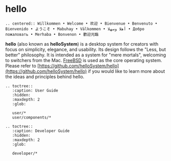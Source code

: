 # hello

```eval_rst
.. centered:: Willkommen • Welcome • 欢迎 • Bienvenue • Benvenuto • Bienvenido • ようこそ • Mabuhay • Välkommen • أهلا وسهلا • Добро пожаловать • Merhaba • Bonvenon • 歡迎光臨
```

__hello__ (also known as __helloSystem__) is a desktop system for creators with focus on simplicity, elegance, and usability. Its design follows the "Less, but better" philosophy. It is intended as a system for "mere mortals", welcoming to switchers from the Mac. [FreeBSD](https://www.freebsd.org/) is used as the core operating system. Please refer to [https://github.com/helloSystem/hello](https://github.com/helloSystem/hello) if you would like to learn more about the ideas and principles behind hello.

```eval_rst
.. toctree::
   :caption: User Guide
   :hidden:
   :maxdepth: 2
   :glob:

   user/*
   user/components/*
``` 

```eval_rst
.. toctree::
   :caption: Developer Guide
   :hidden:
   :maxdepth: 2
   :glob:

   developer/*
``` 
